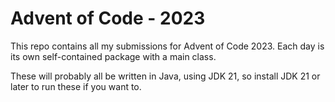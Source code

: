 # Advent of Code - 2023

This repo contains all my submissions for Advent of Code 2023. Each day is its own self-contained package with a main class.

These will probably all be written in Java, using JDK 21, so install JDK 21 or later to run these if you want to.
